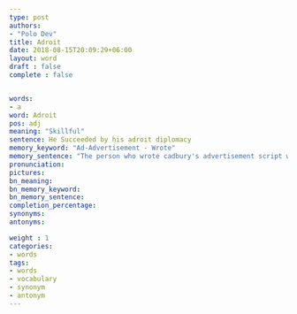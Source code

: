 ```yaml
---
type: post
authors:
- "Polo Dev"
title: Adroit
date: 2018-08-15T20:09:29+06:00
layout: word
draft : false
complete : false


words:
- a
word: Adroit
pos: adj
meaning: "Skillful"
sentence: He Succeeded by his adroit diplomacy
memory_keyword: "Ad-Advertisement - Wrote"
memory_sentence: "The person who wrote cadbury's advertisement script was very skillful."
pronunciation:
pictures:
bn_meaning: 
bn_memory_keyword: 
bn_memory_sentence:
completion_percentage:
synonyms:
antonyms:

weight : 1
categories:
- words
tags:
- words
- vocabulary
- synonym
- antonym
---
```


